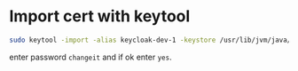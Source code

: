 # Import cert with keytool
```bash
sudo keytool -import -alias keycloak-dev-1 -keystore /usr/lib/jvm/java/lib/security/cacerts -file ca-cert.pem
```
enter password `changeit` and if ok enter `yes`.